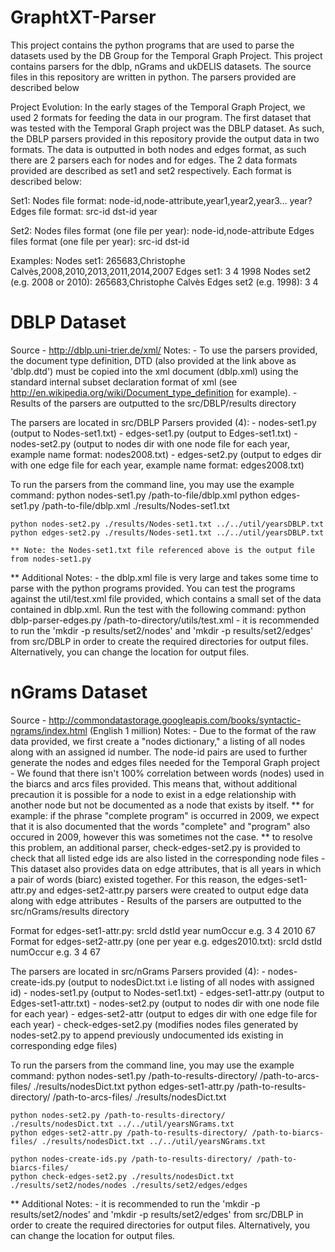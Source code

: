# GraphtXT-Parser

This project contains the python programs that are used to parse the datasets used by the DB Group for the Temporal Graph Project. This project contains parsers for the dblp, nGrams and ukDELIS datasets. The source files in this repository are written in python. The parsers provided are described below

Project Evolution:
In the early stages of the Temporal Graph Project, we used 2 formats for feeding the data in our program. The first dataset that was tested with the Temporal Graph project was the DBLP dataset. As such, the DBLP parsers provided in this repository provide the output data in two formats. The data is outputted in both nodes and edges format, as such there are 2 parsers each for nodes and for edges.
The 2 data formats provided are described as set1 and set2 respectively. Each format is described below:

Set1:
Nodes file format: node-id,node-attribute,year1,year2,year3... year?
Edges file format: src-id dst-id year

Set2:
Nodes files format (one file per year): node-id,node-attribute
Edges files format (one file per year): src-id dst-id

Examples:
Nodes set1: 265683,Christophe Calvès,2008,2010,2013,2011,2014,2007
Edges set1: 3 4 1998
Nodes set2 (e.g. 2008 or 2010): 265683,Christophe Calvès
Edges set2 (e.g. 1998): 3 4

# DBLP Dataset
Source - http://dblp.uni-trier.de/xml/
Notes: 
    - To use the parsers provided, the document type definition, DTD (also provided at the link above as 'dblp.dtd') must be copied into the xml document (dblp.xml) using the standard internal subset declaration format of xml (see http://en.wikipedia.org/wiki/Document_type_definition for example).
    - Results of the parsers are outputted to the src/DBLP/results directory

The parsers are located in src/DBLP
Parsers provided (4):
    - nodes-set1.py (output to Nodes-set1.txt)
    - edges-set1.py (output to Edges-set1.txt)
    - nodes-set2.py (output to nodes dir with one node file for each year, example name format: nodes2008.txt)
    - edges-set2.py (output to edges dir with one edge file for each year, example name format: edges2008.txt)

To run the parsers from the command line, you may use the example command:
    python nodes-set1.py /path-to-file/dblp.xml
    python edges-set1.py /path-to-file/dblp.xml ./results/Nodes-set1.txt 
    
    python nodes-set2.py ./results/Nodes-set1.txt ../../util/yearsDBLP.txt
    python edges-set2.py ./results/Nodes-set1.txt ../../util/yearsDBLP.txt
    
    ** Note: the Nodes-set1.txt file referenced above is the output file from nodes-set1.py

** Additional Notes: 
    - the dblp.xml file is very large and takes some time to parse with the python programs provided. You can test the programs against the util/test.xml file provided, which contains a small set of the data contained in dblp.xml. Run the test with the following command:
  python dblp-parser-edges.py /path-to-directory/utils/test.xml
    - it is recommended to run the 'mkdir -p results/set2/nodes' and 'mkdir -p results/set2/edges' from src/DBLP in order to create the required directories for output files. Alternatively, you can change the location for output files.

# nGrams Dataset
Source - http://commondatastorage.googleapis.com/books/syntactic-ngrams/index.html (English 1 million)
Notes: 
    - Due to the format of the raw data provided, we first create a "nodes dictionary," a listing of all nodes along with an assigned id number. The node-id pairs are used to further generate the nodes and edges files needed for the Temporal Graph project
    - We found that there isn't 100% correlation between words (nodes) used in the biarcs and arcs files provided. This means that, without additional precaution it is possible for a node to exist in a edge relationship with another node but not be documented as a node that exists by itself.
        ** for example: if the phrase "complete program" is occurred in 2009, we expect that it is also documented that the words "complete" and "program" also occured in 2009, however this was sometimes not the case.
            ** to resolve this problem, an additional parser, check-edges-set2.py is provided to check that all listed edge ids are also listed in the corresponding node files
    - This dataset also provides data on edge attributes, that is all years in which a pair of words (biarc) existed together. For this reason, the edges-set1-attr.py and edges-set2-attr.py parsers were created to output edge data along with edge attributes
    - Results of the parsers are outputted to the src/nGrams/results directory

Format for edges-set1-attr.py: srcId dstId year numOccur e.g. 3 4 2010 67
Format for edges-set2-attr.py (one per year e.g. edges2010.txt): srcId dstId numOccur e.g. 3 4 67

The parsers are located in src/nGrams
Parsers provided (4):
    - nodes-create-ids.py (output to nodesDict.txt i.e listing of all nodes with assigned id) 
    - nodes-set1.py (output to Nodes-set1.txt)
    - edges-set1-attr.py (output to Edges-set1-attr.txt)
    - nodes-set2.py (output to nodes dir with one node file for each year) 
    - edges-set2-attr (output to edges dir with one edge file for each year)
    - check-edges-set2.py (modifies nodes files generated by nodes-set2.py to append previously undocumented ids existing in corresponding edge files)

To run the parsers from the command line, you may use the example command:
    python nodes-set1.py /path-to-results-directory/ /path-to-arcs-files/ ./results/nodesDict.txt 
    python edges-set1-attr.py /path-to-results-directory/ /path-to-arcs-files/ ./results/nodesDict.txt  

    python nodes-set2.py /path-to-results-directory/ ./results/nodesDict.txt ../../util/yearsNGrams.txt
    python edges-set2-attr.py /path-to-results-directory/ /path-to-biarcs-files/ ./results/nodesDict.txt ../../util/yearsNGrams.txt

    python nodes-create-ids.py /path-to-results-directory/ /path-to-biarcs-files/
    python check-edges-set2.py ./results/nodesDict.txt ./results/set2/nodes/nodes ./results/set2/edges/edges

** Additional Notes:
    - it is recommended to run the 'mkdir -p results/set2/nodes' and 'mkdir -p results/set2/edges' from src/DBLP in order to create the required directories for output files. Alternatively, you can change the location for output files.
